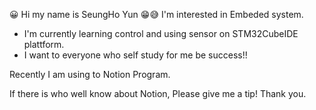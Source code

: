 😀 Hi my name is SeungHo Yun
😁😅 I'm interested in Embeded system.
- I'm currently learning control and using sensor on STM32CubeIDE plattform.
- I want to everyone who self study for me be success!!
<!---
SeunGong/SeunGong is a ✨ special ✨ repository because its `README.md` (this file) appears on your GitHub profile.
You can click the Preview link to take a look at your changes.
--->Recently I am using to Notion Program.
If there is who well know about Notion, Please give me a tip! Thank you.            
